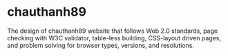 chauthanh89
===========

The design of chauthanh89 website that follows Web 2.0 standards, page checking with W3C validator, table-less building, CSS-layout driven pages, and problem solving for browser types, versions, and resolutions.
